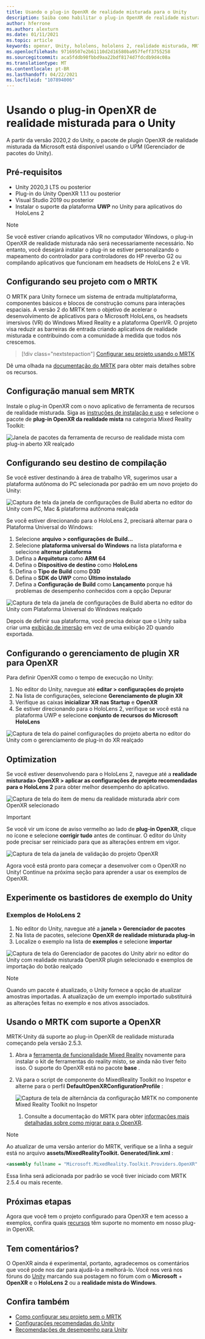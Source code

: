 ```yaml
---
title: Usando o plug-in OpenXR de realidade misturada para o Unity
description: Saiba como habilitar o plug-in OpenXR de realidade misturada para projetos do Unity.
author: hferrone
ms.author: alexturn
ms.date: 01/11/2021
ms.topic: article
keywords: openxr, Unity, hololens, hololens 2, realidade misturada, MRTK, kit de ferramentas de realidade mista, realidade aumentada, realidade virtual, headsets de realidade misturada, aprendizado, tutorial, introdução
ms.openlocfilehash: 97169507e2b61110d2d16580ba957feff3755258
ms.sourcegitcommit: aca5fddb98fbbd9aa22bdf8174d7fdcdb9d4c08a
ms.translationtype: MT
ms.contentlocale: pt-BR
ms.lasthandoff: 04/22/2021
ms.locfileid: "107894006"
---
```

# <a name="using-the-mixed-reality-openxr-plugin-for-unity"></a>Usando o plug-in OpenXR de realidade misturada para o Unity

A partir da versão 2020,2 do Unity, o pacote de plugin OpenXR de realidade misturada da Microsoft está disponível usando o UPM (Gerenciador de pacotes do Unity).

## <a name="prerequisites"></a>Pré-requisitos

* Unity 2020,3 LTS ou posterior
* Plug-in do Unity OpenXR 1.1.1 ou posterior
* Visual Studio 2019 ou posterior
* Instalar o suporte da plataforma **UWP** no Unity para aplicativos do HoloLens 2

> [!NOTE]
> Se você estiver criando aplicativos VR no computador Windows, o plug-in OpenXR de realidade misturada não será necessariamente necessário. No entanto, você desejará instalar o plug-in se estiver personalizando o mapeamento do controlador para controladores do HP reverbo G2 ou compilando aplicativos que funcionam em headsets de HoloLens 2 e VR.

## <a name="setting-up-your-project-with-mrtk"></a>Configurando seu projeto com o MRTK

O MRTK para Unity fornece um sistema de entrada multiplataforma, componentes básicos e blocos de construção comuns para interações espaciais. A versão 2 do MRTK tem o objetivo de acelerar o desenvolvimento de aplicativos para o Microsoft HoloLens, os headsets imersivos (VR) do Windows Mixed Reality e a plataforma OpenVR. O projeto visa reduzir as barreiras de entrada criando aplicativos de realidade misturada e contribuindo com a comunidade à medida que todos nós crescemos.

> [!div class="nextstepaction"]
> [Configurar seu projeto usando o MRTK](https://docs.microsoft.com/windows/mixed-reality/develop/unity/tutorials/mr-learning-base-02?tabs=openxr)

Dê uma olhada na [documentação do MRTK](/windows/mixed-reality/mrtk-unity) para obter mais detalhes sobre os recursos.

## <a name="manual-setup-without-mrtk"></a>Configuração manual sem MRTK

Instale o plug-in OpenXR com o novo aplicativo de ferramenta de recursos de realidade misturada. Siga as [instruções de instalação e uso](welcome-to-mr-feature-tool.md) e selecione o pacote de **plug-in OpenXR da realidade mista** na categoria Mixed Reality Toolkit:

![Janela de pacotes da ferramenta de recurso de realidade mista com plug-in aberto XR realçado](images/feature-tool-openxr.png)

## <a name="setting-your-build-target"></a>Configurando seu destino de compilação

Se você estiver destinando à área de trabalho VR, sugerimos usar a plataforma autônoma do PC selecionada por padrão em um novo projeto do Unity:

![Captura de tela da janela de configurações de Build aberta no editor do Unity com PC, Mac & plataforma autônoma realçada](images/wmr-config-img-3.png)

Se você estiver direcionando para o HoloLens 2, precisará alternar para o Plataforma Universal do Windows:

1.  Selecione **arquivo > configurações de Build...**
2.  Selecione **plataforma universal do Windows** na lista plataforma e selecione **alternar plataforma**
3.  Defina a **Arquitetura** como **ARM 64**
4.  Defina o **Dispositivo de destino** como **HoloLens**
5.  Defina o **Tipo de Build** como **D3D**
6.  Defina o **SDK do UWP** como **Último instalado**
7.  Defina a **Configuração de Build** como **Lançamento** porque há problemas de desempenho conhecidos com a opção Depurar

![Captura de tela da janela de configurações de Build aberta no editor do Unity com Plataforma Universal do Windows realçado](images/wmr-config-img-4.png)

Depois de definir sua plataforma, você precisa deixar que o Unity saiba criar uma [exibição de imersão](../../design/app-views.md) em vez de uma exibição 2D quando exportada.

## <a name="configuring-xr-plugin-management-for-openxr"></a>Configurando o gerenciamento de plugin XR para OpenXR

Para definir OpenXR como o tempo de execução no Unity:

1. No editor do Unity, navegue até **editar > configurações do projeto**
2. Na lista de configurações, selecione **Gerenciamento de plugin XR**
3. Verifique as caixas **inicializar XR nas Startup** e **OpenXR**
4. Se estiver direcionando para o HoloLens 2, verifique se você está na plataforma UWP e selecione **conjunto de recursos do Microsoft HoloLens**

![Captura de tela do painel configurações do projeto aberta no editor do Unity com o gerenciamento de plug-in do XR realçado](images/openxr-img-05.png)

## <a name="optimization"></a>Optimization

Se você estiver desenvolvendo para o HoloLens 2, navegue até a **realidade misturada> OpenXR > aplicar as configurações de projeto recomendadas para o HoloLens 2** para obter melhor desempenho do aplicativo.

![Captura de tela do item de menu da realidade misturada abrir com OpenXR selecionado](images/openxr-img-08.png)

> [!IMPORTANT]
> Se você vir um ícone de aviso vermelho ao lado de **plug-in OpenXR**, clique no ícone e selecione **corrigir tudo** antes de continuar. O editor do Unity pode precisar ser reiniciado para que as alterações entrem em vigor.

![Captura de tela da janela de validação do projeto OpenXR](images/openxr-img-06.png)

Agora você está pronto para começar a desenvolver com o OpenXR no Unity!  Continue na próxima seção para aprender a usar os exemplos de OpenXR.

## <a name="try-out-the-unity-sample-scenes"></a>Experimente os bastidores de exemplo do Unity

### <a name="hololens-2-samples"></a>Exemplos de HoloLens 2

1. No editor do Unity, navegue até a **janela > Gerenciador de pacotes**
2. Na lista de pacotes, selecione **OpenXR de realidade misturada plug-in**
3. Localize o exemplo na lista de **exemplos** e selecione **importar**

![Captura de tela do Gerenciador de pacotes do Unity abrir no editor do Unity com realidade misturada OpenXR plugin selecionado e exemplos de importação do botão realçado](images/openxr-img-03.png)

<!-- ### For all other OpenXR samples

1. In the Unity Editor, navigate to **Window > Package Manager**
2. In the list of packages, select **OpenXR Plugin**
3. Locate the sample in the **Samples** list and select **Import**

![Screenshot of Unity Package Manager open in Unity editor with OpenXR Plugin selected and samples import button highlighted](images/openxr-img-10.png) -->

> [!NOTE]
> Quando um pacote é atualizado, o Unity fornece a opção de atualizar amostras importadas.  A atualização de um exemplo importado substituirá as alterações feitas no exemplo e nos ativos associados.

## <a name="using-mrtk-with-openxr-support"></a>Usando o MRTK com suporte a OpenXR

MRTK-Unity dá suporte ao plug-in OpenXR de realidade misturada começando pela versão 2.5.3.

1. Abra a [ferramenta de funcionalidade Mixed Reality](welcome-to-mr-feature-tool.md) novamente para instalar o kit de ferramentas do reality misto, se ainda não tiver feito isso. O suporte do OpenXR está no pacote **base** .
2. Vá para o script de componente do MixedReality Toolkit no Inspetor e alterne para o perfil **DefaultOpenXRConfigurationProfile** :

    ![Captura de tela de alternância da configuração MRTK no componente Mixed Reality Toolkit no Inspetor](images/openxr-img-11.png)

    1. Consulte a documentação do MRTK para obter [informações mais detalhadas sobre como migrar para o OpenXR](/windows/mixed-reality/mrtk-unity/configuration/getting-started-with-mrtk-and-xrsdk#configuring-mrtk-for-the-xr-sdk-pipeline).

> [!NOTE]
> Ao atualizar de uma versão anterior do MRTK, verifique se a linha a seguir está no arquivo **assets/MixedRealityToolkit. Generated/link.xml** :
>
> ```xml
> <assembly fullname = "Microsoft.MixedReality.Toolkit.Providers.OpenXR" preserve="all"/>
> ```
>
> Essa linha será adicionada por padrão se você tiver iniciado com MRTK 2.5.4 ou mais recente.

## <a name="next-steps"></a>Próximas etapas

Agora que você tem o projeto configurado para OpenXR e tem acesso a exemplos, confira quais [recursos](openxr-supported-features.md) têm suporte no momento em nosso plug-in OpenXR.

## <a name="have-feedback"></a>Tem comentários?

O OpenXR ainda é experimental, portanto, agradecemos os comentários que você pode nos dar para ajudá-lo a melhorá-lo. Você nos verá nos fóruns do [Unity](https://aka.ms/unityforums) marcando sua postagem no fórum com o **Microsoft**  +  **OpenXR** e o **HoloLens 2** ou a **realidade mista do Windows**.

## <a name="see-also"></a>Confira também

* [Como configurar seu projeto sem o MRTK](configure-unity-project.md)
* [Configurações recomendadas do Unity](recommended-settings-for-unity.md)
* [Recomendações de desempenho para Unity](performance-recommendations-for-unity.md#how-to-profile-with-unity)
